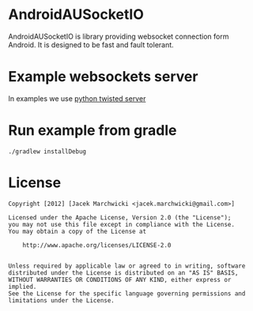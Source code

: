 # AndroidAUSocketIO
AndroidAUSocketIO is library providing websocket connection form Android.
It is designed to be fast and fault tolerant.

# Example websockets server

In examples we use [python twisted server](websockets-server/README.md)

# Run example from gradle

    ./gradlew installDebug
		
# License

    Copyright [2012] [Jacek Marchwicki <jacek.marchwicki@gmail.com>]
    
    Licensed under the Apache License, Version 2.0 (the "License");
    you may not use this file except in compliance with the License.
    You may obtain a copy of the License at
    
    	http://www.apache.org/licenses/LICENSE-2.0
        
    
    Unless required by applicable law or agreed to in writing, software
    distributed under the License is distributed on an "AS IS" BASIS,
    WITHOUT WARRANTIES OR CONDITIONS OF ANY KIND, either express or implied.
    See the License for the specific language governing permissions and
    limitations under the License.
